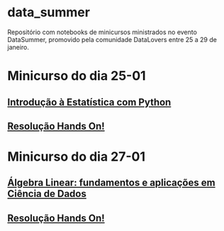 # data_summer
Repositório com notebooks de minicursos ministrados no evento DataSummer, promovido pela comunidade DataLovers entre 25 a 29 de janeiro.


# Minicurso do dia 25-01
## [Introdução à Estatística com Python](https://github.com/ronissonlucas/DataSummer/blob/main/Estat%C3%ADstica%20com%20Python/Estat%C3%ADstica_Python.pdf)
## [Resolução Hands On!](https://github.com/ronissonlucas/DataSummer/blob/main/Estat%C3%ADstica%20com%20Python/hands_on.ipynb)

# Minicurso do dia 27-01
## [Álgebra Linear: fundamentos e aplicações em Ciência de Dados](https://github.com/ronissonlucas/data_summer/blob/main/%C3%81lgebra%20Linear/Algebra_Linear.ipynb)
## [Resolução Hands On!](#)
